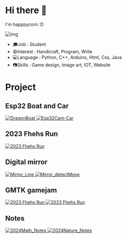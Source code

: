 # Hi there 👋

I'm happpycorn :D

![img](https://github-readme-stats.vercel.app/api/top-langs/?username=happpycorn&theme=vue-dark&layout=donut&hide=jupyter%20notebook)

- 🎓Job : Student
- 😄Interest : Handicraft, Program, Write
- 💻Language : Python, C++, Arduino, Html, Css, Java
- 📷Skills : Game design, Image art, IOT, Website

# Project

## Esp32 Boat and Car

<a href="https://github.com/happpycorn/2024_DragonBoat">
  <img src="https://github-readme-stats.vercel.app/api/pin/?username=happpycorn&repo=2024_DragonBoat&theme=onedark&title_color=fff&icon_color=f9f9f9&text_color=9f9f9f&bg_color=151515" alt="DragonBoat">
</a>
<a href="https://github.com/happpycorn/Esp32Cam-Car">
  <img src="https://github-readme-stats.vercel.app/api/pin/?username=happpycorn&repo=Esp32Cam-Car&theme=onedark&title_color=fff&icon_color=f9f9f9&text_color=9f9f9f&bg_color=151515" alt="Esp32Cam-Car">
</a>

## 2023 Fhehs Run

<a href="https://github.com/happpycorn/2023-fhehs-run">
  <img src="https://github-readme-stats.vercel.app/api/pin/?username=happpycorn&repo=2023-fhehs-run&theme=onedark&title_color=fff&icon_color=f9f9f9&text_color=9f9f9f&bg_color=151515" alt="2023 Fhehs Run">
</a>

## Digital mirror

<a href="https://github.com/happpycorn/Mirror_Line">
  <img src="https://github-readme-stats.vercel.app/api/pin/?username=happpycorn&repo=Mirror_Line&theme=onedark&title_color=fff&icon_color=f9f9f9&text_color=9f9f9f&bg_color=151515" alt="Mirror_Line">
</a>
<a href="https://github.com/happpycorn/Mirror_detectMove">
  <img src="https://github-readme-stats.vercel.app/api/pin/?username=happpycorn&repo=Mirror_detectMove&theme=onedark&title_color=fff&icon_color=f9f9f9&text_color=9f9f9f&bg_color=151515" alt="Mirror_detectMove">
</a>

## GMTK gamejam

<a href="https://github.com/happpycorn/2023-fhehs-run">
  <img src="https://github-readme-stats.vercel.app/api/pin/?username=happpycorn&repo=Stop_Those_Dinosaurs&theme=onedark&title_color=fff&icon_color=f9f9f9&text_color=9f9f9f&bg_color=151515" alt="2023 Fhehs Run">
</a>
<a href="https://github.com/happpycorn/2023-fhehs-run">
  <img src="https://github-readme-stats.vercel.app/api/pin/?username=happpycorn&repo=Stop_Those_Dinosaurs&theme=onedark&title_color=fff&icon_color=f9f9f9&text_color=9f9f9f&bg_color=151515" alt="2023 Fhehs Run">
</a>

## Notes

<a href="https://github.com/happpycorn/2024Math_Notes">
  <img src="https://github-readme-stats.vercel.app/api/pin/?username=happpycorn&repo=2024Math_Notes&theme=onedark&title_color=fff&icon_color=f9f9f9&text_color=9f9f9f&bg_color=151515" alt="2024Math_Notes">
</a>
<a href="https://github.com/happpycorn/2024Nature_Notes">
  <img src="https://github-readme-stats.vercel.app/api/pin/?username=happpycorn&repo=2024Nature_Notes&theme=onedark&title_color=fff&icon_color=f9f9f9&text_color=9f9f9f&bg_color=151515" alt="2024Nature_Notes">
</a>

